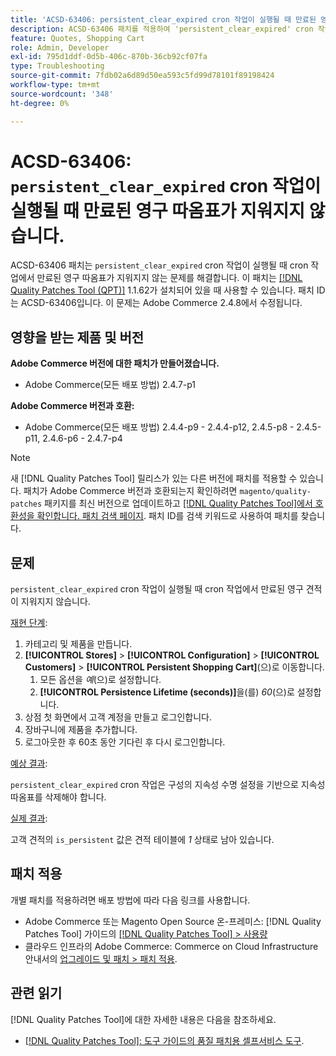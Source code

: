 ```yaml
---
title: 'ACSD-63406: persistent_clear_expired cron 작업이 실행될 때 만료된 영구 견적이 지워지지 않음'
description: ACSD-63406 패치를 적용하여 'persistent_clear_expired' cron 작업이 실행될 때 cron 작업에서 만료된 지속 견적이 지워지지 않는 Adobe Commerce 문제를 해결합니다.
feature: Quotes, Shopping Cart
role: Admin, Developer
exl-id: 795d1ddf-0d5b-406c-870b-36cb92cf07fa
type: Troubleshooting
source-git-commit: 7fdb02a6d89d50ea593c5fd99d78101f89198424
workflow-type: tm+mt
source-wordcount: '348'
ht-degree: 0%

---
```


# ACSD-63406: `persistent_clear_expired` cron 작업이 실행될 때 만료된 영구 따옴표가 지워지지 않습니다.

ACSD-63406 패치는 `persistent_clear_expired` cron 작업이 실행될 때 cron 작업에서 만료된 영구 따옴표가 지워지지 않는 문제를 해결합니다. 이 패치는 [[!DNL Quality Patches Tool (QPT)]](/help/tools/quality-patches-tool/quality-patches-tool-to-self-serve-quality-patches.md) 1.1.62가 설치되어 있을 때 사용할 수 있습니다. 패치 ID는 ACSD-63406입니다. 이 문제는 Adobe Commerce 2.4.8에서 수정됩니다.

## 영향을 받는 제품 및 버전

**Adobe Commerce 버전에 대한 패치가 만들어졌습니다.**

* Adobe Commerce(모든 배포 방법) 2.4.7-p1

**Adobe Commerce 버전과 호환:**

* Adobe Commerce(모든 배포 방법) 2.4.4-p9 - 2.4.4-p12, 2.4.5-p8 - 2.4.5-p11, 2.4.6-p6 - 2.4.7-p4

>[!NOTE]
>
>새 [!DNL Quality Patches Tool] 릴리스가 있는 다른 버전에 패치를 적용할 수 있습니다. 패치가 Adobe Commerce 버전과 호환되는지 확인하려면 `magento/quality-patches` 패키지를 최신 버전으로 업데이트하고 [[!DNL Quality Patches Tool]에서 호환성을 확인합니다. 패치 검색 페이지](https://experienceleague.adobe.com/tools/commerce-quality-patches/index.html?lang=ko). 패치 ID를 검색 키워드로 사용하여 패치를 찾습니다.

## 문제

`persistent_clear_expired` cron 작업이 실행될 때 cron 작업에서 만료된 영구 견적이 지워지지 않습니다.

<u>재현 단계</u>:

1. 카테고리 및 제품을 만듭니다.
1. **[!UICONTROL Stores]** > **[!UICONTROL Configuration]** > **[!UICONTROL Customers]** > **[!UICONTROL Persistent Shopping Cart]**(으)로 이동합니다.
   1. 모든 옵션을 *예*(으)로 설정합니다.
   1. **[!UICONTROL Persistence Lifetime (seconds)]**&#x200B;을(를) *60*(으)로 설정합니다.
1. 상점 첫 화면에서 고객 계정을 만들고 로그인합니다.
1. 장바구니에 제품을 추가합니다.
1. 로그아웃한 후 60초 동안 기다린 후 다시 로그인합니다.

<u>예상 결과</u>:

`persistent_clear_expired` cron 작업은 구성의 지속성 수명 설정을 기반으로 지속성 따옴표를 삭제해야 합니다.

<u>실제 결과</u>:

고객 견적의 `is_persistent` 값은 견적 테이블에 *1* 상태로 남아 있습니다.

## 패치 적용

개별 패치를 적용하려면 배포 방법에 따라 다음 링크를 사용합니다.

* Adobe Commerce 또는 Magento Open Source 온-프레미스: [!DNL Quality Patches Tool] 가이드의 [[!DNL Quality Patches Tool] > 사용량](/help/tools/quality-patches-tool/usage.md)
* 클라우드 인프라의 Adobe Commerce: Commerce on Cloud Infrastructure 안내서의 [업그레이드 및 패치 > 패치 적용](https://experienceleague.adobe.com/docs/commerce-cloud-service/user-guide/develop/upgrade/apply-patches.html?lang=ko).


## 관련 읽기

[!DNL Quality Patches Tool]에 대한 자세한 내용은 다음을 참조하세요.

* [[!DNL Quality Patches Tool]: 도구 가이드의 품질 패치용 셀프서비스 도구](/help/tools/quality-patches-tool/quality-patches-tool-to-self-serve-quality-patches.md).
